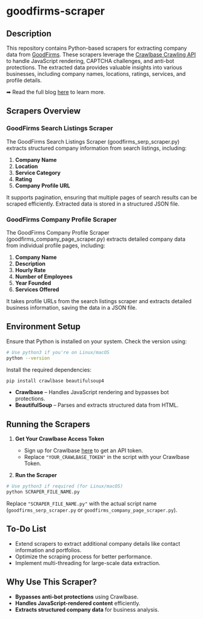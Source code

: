 # goodfirms-scraper

## Description

This repository contains Python-based scrapers for extracting company data from [GoodFirms](https://www.goodfirms.co/). These scrapers leverage the [Crawlbase Crawling API](https://crawlbase.com/crawling-api-avoid-captchas-blocks) to handle JavaScript rendering, CAPTCHA challenges, and anti-bot protections. The extracted data provides valuable insights into various businesses, including company names, locations, ratings, services, and profile details.

➡ Read the full blog [here](https://crawlbase.com/blog/how-to-scrape-goodfirms-data/) to learn more.

## Scrapers Overview

### GoodFirms Search Listings Scraper

The GoodFirms Search Listings Scraper (goodfirms_serp_scraper.py) extracts structured company information from search listings, including:

1. **Company Name**
2. **Location**
3. **Service Category**
4. **Rating**
5. **Company Profile URL**

It supports pagination, ensuring that multiple pages of search results can be scraped efficiently. Extracted data is stored in a structured JSON file.

### GoodFirms Company Profile Scraper

The GoodFirms Company Profile Scraper (goodfirms_company_page_scraper.py) extracts detailed company data from individual profile pages, including:

1. **Company Name**
2. **Description**
3. **Hourly Rate**
4. **Number of Employees**
5. **Year Founded**
6. **Services Offered**

It takes profile URLs from the search listings scraper and extracts detailed business information, saving the data in a JSON file.

## Environment Setup

Ensure that Python is installed on your system. Check the version using:

```bash
# Use python3 if you're on Linux/macOS
python --version
```

Install the required dependencies:

```bash
pip install crawlbase beautifulsoup4
```

- **Crawlbase** – Handles JavaScript rendering and bypasses bot protections.
- **BeautifulSoup** – Parses and extracts structured data from HTML.

## Running the Scrapers

1. **Get Your Crawlbase Access Token**

   - Sign up for Crawlbase [here](https://crawlbase.com/signup) to get an API token.
   - Replace `"YOUR_CRAWLBASE_TOKEN"` in the script with your Crawlbase Token.

2. **Run the Scraper**

```bash
# Use python3 if required (for Linux/macOS)
python SCRAPER_FILE_NAME.py
```

Replace `"SCRAPER_FILE_NAME.py"` with the actual script name (`goodfirms_serp_scraper.py` or `goodfirms_company_page_scraper.py`).

## To-Do List

- Extend scrapers to extract additional company details like contact information and portfolios.
- Optimize the scraping process for better performance.
- Implement multi-threading for large-scale data extraction.

## Why Use This Scraper?

- **Bypasses anti-bot protections** using Crawlbase.
- **Handles JavaScript-rendered content** efficiently.
- **Extracts structured company data** for business analysis.
